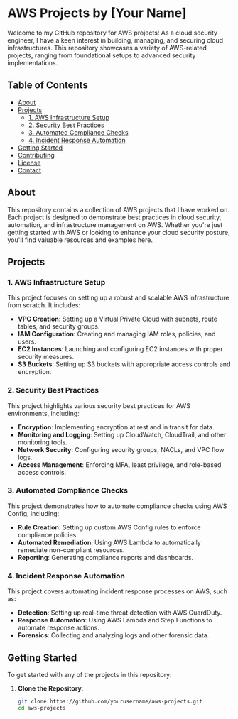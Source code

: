 # AWS Projects by [Your Name]

Welcome to my GitHub repository for AWS projects! As a cloud security engineer, I have a keen interest in building, managing, and securing cloud infrastructures. This repository showcases a variety of AWS-related projects, ranging from foundational setups to advanced security implementations.

## Table of Contents

- [About](#about)
- [Projects](#projects)
  - [1. AWS Infrastructure Setup](#1-aws-infrastructure-setup)
  - [2. Security Best Practices](#2-security-best-practices)
  - [3. Automated Compliance Checks](#3-automated-compliance-checks)
  - [4. Incident Response Automation](#4-incident-response-automation)
- [Getting Started](#getting-started)
- [Contributing](#contributing)
- [License](#license)
- [Contact](#contact)

## About

This repository contains a collection of AWS projects that I have worked on. Each project is designed to demonstrate best practices in cloud security, automation, and infrastructure management on AWS. Whether you're just getting started with AWS or looking to enhance your cloud security posture, you'll find valuable resources and examples here.

## Projects

### 1. AWS Infrastructure Setup

This project focuses on setting up a robust and scalable AWS infrastructure from scratch. It includes:

- **VPC Creation**: Setting up a Virtual Private Cloud with subnets, route tables, and security groups.
- **IAM Configuration**: Creating and managing IAM roles, policies, and users.
- **EC2 Instances**: Launching and configuring EC2 instances with proper security measures.
- **S3 Buckets**: Setting up S3 buckets with appropriate access controls and encryption.

### 2. Security Best Practices

This project highlights various security best practices for AWS environments, including:

- **Encryption**: Implementing encryption at rest and in transit for data.
- **Monitoring and Logging**: Setting up CloudWatch, CloudTrail, and other monitoring tools.
- **Network Security**: Configuring security groups, NACLs, and VPC flow logs.
- **Access Management**: Enforcing MFA, least privilege, and role-based access controls.

### 3. Automated Compliance Checks

This project demonstrates how to automate compliance checks using AWS Config, including:

- **Rule Creation**: Setting up custom AWS Config rules to enforce compliance policies.
- **Automated Remediation**: Using AWS Lambda to automatically remediate non-compliant resources.
- **Reporting**: Generating compliance reports and dashboards.

### 4. Incident Response Automation

This project covers automating incident response processes on AWS, such as:

- **Detection**: Setting up real-time threat detection with AWS GuardDuty.
- **Response Automation**: Using AWS Lambda and Step Functions to automate response actions.
- **Forensics**: Collecting and analyzing logs and other forensic data.

## Getting Started

To get started with any of the projects in this repository:

1. **Clone the Repository**: 
   ```sh
   git clone https://github.com/yourusername/aws-projects.git
   cd aws-projects
